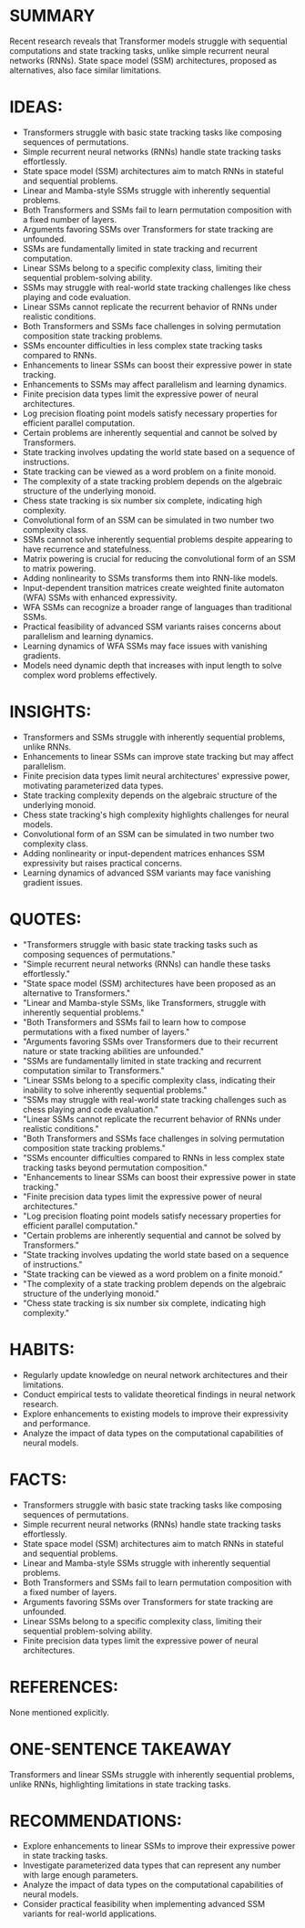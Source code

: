 # SUMMARY
Recent research reveals that Transformer models struggle with sequential computations and state tracking tasks, unlike simple recurrent neural networks (RNNs). State space model (SSM) architectures, proposed as alternatives, also face similar limitations.

# IDEAS:
- Transformers struggle with basic state tracking tasks like composing sequences of permutations.
- Simple recurrent neural networks (RNNs) handle state tracking tasks effortlessly.
- State space model (SSM) architectures aim to match RNNs in stateful and sequential problems.
- Linear and Mamba-style SSMs struggle with inherently sequential problems.
- Both Transformers and SSMs fail to learn permutation composition with a fixed number of layers.
- Arguments favoring SSMs over Transformers for state tracking are unfounded.
- SSMs are fundamentally limited in state tracking and recurrent computation.
- Linear SSMs belong to a specific complexity class, limiting their sequential problem-solving ability.
- SSMs may struggle with real-world state tracking challenges like chess playing and code evaluation.
- Linear SSMs cannot replicate the recurrent behavior of RNNs under realistic conditions.
- Both Transformers and SSMs face challenges in solving permutation composition state tracking problems.
- SSMs encounter difficulties in less complex state tracking tasks compared to RNNs.
- Enhancements to linear SSMs can boost their expressive power in state tracking.
- Enhancements to SSMs may affect parallelism and learning dynamics.
- Finite precision data types limit the expressive power of neural architectures.
- Log precision floating point models satisfy necessary properties for efficient parallel computation.
- Certain problems are inherently sequential and cannot be solved by Transformers.
- State tracking involves updating the world state based on a sequence of instructions.
- State tracking can be viewed as a word problem on a finite monoid.
- The complexity of a state tracking problem depends on the algebraic structure of the underlying monoid.
- Chess state tracking is six number six complete, indicating high complexity.
- Convolutional form of an SSM can be simulated in two number two complexity class.
- SSMs cannot solve inherently sequential problems despite appearing to have recurrence and statefulness.
- Matrix powering is crucial for reducing the convolutional form of an SSM to matrix powering.
- Adding nonlinearity to SSMs transforms them into RNN-like models.
- Input-dependent transition matrices create weighted finite automaton (WFA) SSMs with enhanced expressivity.
- WFA SSMs can recognize a broader range of languages than traditional SSMs.
- Practical feasibility of advanced SSM variants raises concerns about parallelism and learning dynamics.
- Learning dynamics of WFA SSMs may face issues with vanishing gradients.
- Models need dynamic depth that increases with input length to solve complex word problems effectively.

# INSIGHTS:
- Transformers and SSMs struggle with inherently sequential problems, unlike RNNs.
- Enhancements to linear SSMs can improve state tracking but may affect parallelism.
- Finite precision data types limit neural architectures' expressive power, motivating parameterized data types.
- State tracking complexity depends on the algebraic structure of the underlying monoid.
- Chess state tracking's high complexity highlights challenges for neural models.
- Convolutional form of an SSM can be simulated in two number two complexity class.
- Adding nonlinearity or input-dependent matrices enhances SSM expressivity but raises practical concerns.
- Learning dynamics of advanced SSM variants may face vanishing gradient issues.

# QUOTES:
- "Transformers struggle with basic state tracking tasks such as composing sequences of permutations."
- "Simple recurrent neural networks (RNNs) can handle these tasks effortlessly."
- "State space model (SSM) architectures have been proposed as an alternative to Transformers."
- "Linear and Mamba-style SSMs, like Transformers, struggle with inherently sequential problems."
- "Both Transformers and SSMs fail to learn how to compose permutations with a fixed number of layers."
- "Arguments favoring SSMs over Transformers due to their recurrent nature or state tracking abilities are unfounded."
- "SSMs are fundamentally limited in state tracking and recurrent computation similar to Transformers."
- "Linear SSMs belong to a specific complexity class, indicating their inability to solve inherently sequential problems."
- "SSMs may struggle with real-world state tracking challenges such as chess playing and code evaluation."
- "Linear SSMs cannot replicate the recurrent behavior of RNNs under realistic conditions."
- "Both Transformers and SSMs face challenges in solving permutation composition state tracking problems."
- "SSMs encounter difficulties compared to RNNs in less complex state tracking tasks beyond permutation composition."
- "Enhancements to linear SSMs can boost their expressive power in state tracking."
- "Finite precision data types limit the expressive power of neural architectures."
- "Log precision floating point models satisfy necessary properties for efficient parallel computation."
- "Certain problems are inherently sequential and cannot be solved by Transformers."
- "State tracking involves updating the world state based on a sequence of instructions."
- "State tracking can be viewed as a word problem on a finite monoid."
- "The complexity of a state tracking problem depends on the algebraic structure of the underlying monoid."
- "Chess state tracking is six number six complete, indicating high complexity."

# HABITS:
- Regularly update knowledge on neural network architectures and their limitations.
- Conduct empirical tests to validate theoretical findings in neural network research.
- Explore enhancements to existing models to improve their expressivity and performance.
- Analyze the impact of data types on the computational capabilities of neural models.

# FACTS:
- Transformers struggle with basic state tracking tasks like composing sequences of permutations.
- Simple recurrent neural networks (RNNs) handle state tracking tasks effortlessly.
- State space model (SSM) architectures aim to match RNNs in stateful and sequential problems.
- Linear and Mamba-style SSMs struggle with inherently sequential problems.
- Both Transformers and SSMs fail to learn permutation composition with a fixed number of layers.
- Arguments favoring SSMs over Transformers for state tracking are unfounded.
- Linear SSMs belong to a specific complexity class, limiting their sequential problem-solving ability.
- Finite precision data types limit the expressive power of neural architectures.

# REFERENCES:
None mentioned explicitly.

# ONE-SENTENCE TAKEAWAY
Transformers and linear SSMs struggle with inherently sequential problems, unlike RNNs, highlighting limitations in state tracking tasks.

# RECOMMENDATIONS:
- Explore enhancements to linear SSMs to improve their expressive power in state tracking tasks.
- Investigate parameterized data types that can represent any number with large enough parameters.
- Analyze the impact of data types on the computational capabilities of neural models.
- Consider practical feasibility when implementing advanced SSM variants for real-world applications.